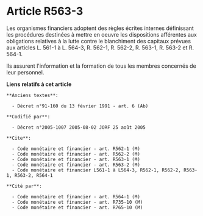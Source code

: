 # Article R563-3

Les organismes financiers adoptent des règles écrites internes définissant les procédures destinées à mettre en oeuvre les
dispositions afférentes aux obligations relatives à la lutte contre le blanchiment des capitaux prévues aux articles L. 561-1
à L. 564-3, R. 562-1, R. 562-2, R. 563-1, R. 563-2 et R. 564-1.

Ils assurent l'information et la formation de tous les membres concernés de leur personnel.

**Liens relatifs à cet article**

	**Anciens textes**:

	  - Décret n°91-160 du 13 février 1991 - art. 6 (Ab)

	**Codifié par**:

	  - Décret n°2005-1007 2005-08-02 JORF 25 août 2005

	**Cite**:

	  - Code monétaire et financier - art. R562-1 (M)
	  - Code monétaire et financier - art. R562-2 (M)
	  - Code monétaire et financier - art. R563-1 (M)
	  - Code monétaire et financier - art. R563-2 (M)
	  - Code monétaire et financier L561-1 à L564-3, R562-1, R562-2, R563-1, R563-2, R564-1

	**Cité par**:

	  - Code monétaire et financier - art. R564-1 (M)
	  - Code monétaire et financier - art. R735-10 (M)
	  - Code monétaire et financier - art. R765-10 (M)
